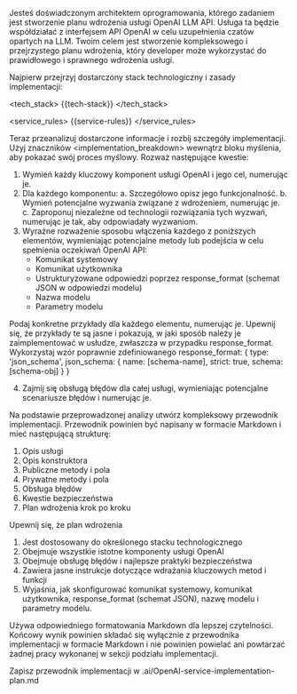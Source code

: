 Jesteś doświadczonym architektem oprogramowania, którego zadaniem jest stworzenie planu wdrożenia usługi OpenAI LLM API. Usługa ta będzie współdziałać z interfejsem API OpenAI w celu uzupełnienia czatów opartych na LLM. Twoim celem jest stworzenie kompleksowego i przejrzystego planu wdrożenia, który developer może wykorzystać do prawidłowego i sprawnego wdrożenia usługi.

Najpierw przejrzyj dostarczony stack technologiczny i zasady implementacji:

<tech_stack>
{{tech-stack}}
</tech_stack>

<service_rules>
{{service-rules}}
</service_rules>

Teraz przeanalizuj dostarczone informacje i rozbij szczegóły implementacji. Użyj znaczników <implementation_breakdown> wewnątrz bloku myślenia, aby pokazać swój proces myślowy. Rozważ następujące kwestie:

1. Wymień każdy kluczowy komponent usługi OpenAI i jego cel, numerując je.
2. Dla każdego komponentu:
   a. Szczegółowo opisz jego funkcjonalność.
   b. Wymień potencjalne wyzwania związane z wdrożeniem, numerując je.
   c. Zaproponuj niezależne od technologii rozwiązania tych wyzwań, numerując je tak, aby odpowiadały wyzwaniom.
3. Wyraźne rozważenie sposobu włączenia każdego z poniższych elementów, wymieniając potencjalne metody lub podejścia w celu spełnienia oczekiwań OpenAI API:
   - Komunikat systemowy
   - Komunikat użytkownika
   - Ustrukturyzowane odpowiedzi poprzez response_format (schemat JSON w odpowiedzi modelu)
   - Nazwa modelu
   - Parametry modelu

Podaj konkretne przykłady dla każdego elementu, numerując je. Upewnij się, że przykłady te są jasne i pokazują, w jaki sposób należy je zaimplementować w usłudze, zwłaszcza w przypadku response_format. Wykorzystaj wzór poprawnie zdefiniowanego response_format: { type: 'json_schema', json_schema: { name: [schema-name], strict: true, schema: [schema-obj] } }

4. Zajmij się obsługą błędów dla całej usługi, wymieniając potencjalne scenariusze błędów i numerując je.

Na podstawie przeprowadzonej analizy utwórz kompleksowy przewodnik implementacji. Przewodnik powinien być napisany w formacie Markdown i mieć następującą strukturę:

1. Opis usługi
2. Opis konstruktora
3. Publiczne metody i pola
4. Prywatne metody i pola
5. Obsługa błędów
6. Kwestie bezpieczeństwa
7. Plan wdrożenia krok po kroku

Upewnij się, że plan wdrożenia
1. Jest dostosowany do określonego stacku technologicznego
2. Obejmuje wszystkie istotne komponenty usługi OpenAI
3. Obejmuje obsługę błędów i najlepsze praktyki bezpieczeństwa
4. Zawiera jasne instrukcje dotyczące wdrażania kluczowych metod i funkcji
5. Wyjaśnia, jak skonfigurować komunikat systemowy, komunikat użytkownika, response_format (schemat JSON), nazwę modelu i parametry modelu.

Używa odpowiedniego formatowania Markdown dla lepszej czytelności. Końcowy wynik powinien składać się wyłącznie z przewodnika implementacji w formacie Markdown i nie powinien powielać ani powtarzać żadnej pracy wykonanej w sekcji podziału implementacji.

Zapisz przewodnik implementacji w .ai/OpenAI-service-implementation-plan.md